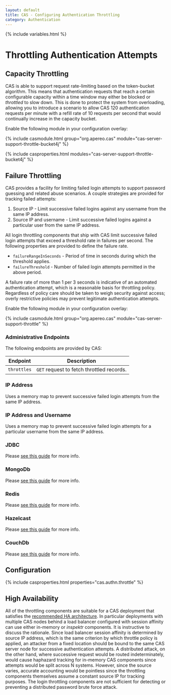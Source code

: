 ```yaml
---
layout: default
title: CAS - Configuring Authentication Throttling
category: Authentication
---
```

{% include variables.html %}

# Throttling Authentication Attempts

## Capacity Throttling

CAS is able to support request rate-limiting based on the token-bucket algorithm. This
means that authentication requests that reach a certain configurable capacity within 
a time window may either be blocked or _throttled_ to slow down. This is done to 
protect the system from overloading, allowing you to introduce a scenario to allow 
CAS 120 authentication requests per minute with a refill rate of 10 requests per 
second that would continually increase in the capacity bucket.

Enable the following module in your configuration overlay:

{% include casmodule.html group="org.apereo.cas" module="cas-server-support-throttle-bucket4j" %}

{% include casproperties.html
modules="cas-server-support-throttle-bucket4j" %}

## Failure Throttling

CAS provides a facility for limiting failed login attempts to support password guessing and related abuse scenarios.
A couple strategies are provided for tracking failed attempts:

1. Source IP - Limit successive failed logins against any username from the same IP address.
2. Source IP and username - Limit successive failed logins against a particular user from the same IP address.

All login throttling components that ship with CAS limit successive failed login attempts that exceed a threshold
rate in failures per second. The following properties are provided to define the failure rate.

* `failureRangeInSeconds` - Period of time in seconds during which the threshold applies.
* `failureThreshold` - Number of failed login attempts permitted in the above period.

A failure rate of more than 1 per 3 seconds is indicative of an automated authentication attempt, which is a
reasonable basis for throttling policy. Regardless of policy care should be taken to weigh security against access;
overly restrictive policies may prevent legitimate authentication attempts.

Enable the following module in your configuration overlay:

{% include casmodule.html group="org.apereo.cas" module="cas-server-support-throttle" %}

### Administrative Endpoints

The following endpoints are provided by CAS:
 
| Endpoint                     | Description
|------------------------------|---------------------------------------------
| `throttles`                  | `GET` request to fetch throttled records.

### IP Address

Uses a memory map to prevent successive failed login attempts from the same IP address.

### IP Address and Username

Uses a memory map to prevent successive failed login attempts for
a particular username from the same IP address.

### JDBC

Please [see this guide](Configuring-Authentication-Throttling-JDBC.html) for more info.

### MongoDb

Please [see this guide](Configuring-Authentication-Throttling-MongoDb.html) for more info.

### Redis

Please [see this guide](Configuring-Authentication-Throttling-Redis.html) for more info.

### Hazelcast

Please [see this guide](Configuring-Authentication-Throttling-Hazelcast.html) for more info.

### CouchDb

Please [see this guide](Configuring-Authentication-Throttling-CouchDb.html) for more info.

## Configuration

{% include casproperties.html properties="cas.authn.throttle" %}

## High Availability

All of the throttling components are suitable for a CAS deployment that satisfies the
[recommended HA architecture](../high_availability/High-Availability-Guide.html). In particular 
deployments with multiple CAS nodes behind a load balancer configured with session 
affinity can use either in-memory or _inspektr_ components. It is
instructive to discuss the rationale. Since load balancer session affinity is determined by source IP address, which
is the same criterion by which throttle policy is applied, an attacker from a fixed location should be bound to the
same CAS server node for successive authentication attempts. A distributed attack, on the other hand, where successive
request would be routed indeterminately, would cause haphazard tracking for in-memory CAS components since attempts
would be split across N systems. However, since the source varies, accurate accounting would be pointless since the
throttling components themselves assume a constant source IP for tracking purposes. The login throttling components
are not sufficient for detecting or preventing a distributed password brute force attack.
